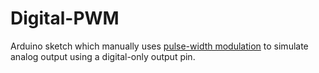 # Digital-PWM

Arduino sketch which manually uses [pulse-width modulation](https://www.arduino.cc/en/Tutorial/PWM) to simulate analog output using a digital-only output pin.
